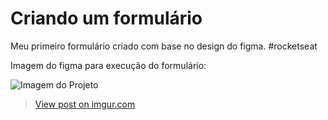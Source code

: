 # Criando um formulário
Meu primeiro formulário criado com base no design do figma. #rocketseat

Imagem do figma para execução do formulário:

<img src="https://imgur.com/a/YfGPyGZ" alt="Imagem do Projeto">
          
<blockquote class="imgur-embed-pub" lang="en" data-id="Ci9b1B2"><a href="https://imgur.com/Ci9b1B2">View post on imgur.com</a></blockquote><script async src="//s.imgur.com/min/embed.js" charset="utf-8"></script>
